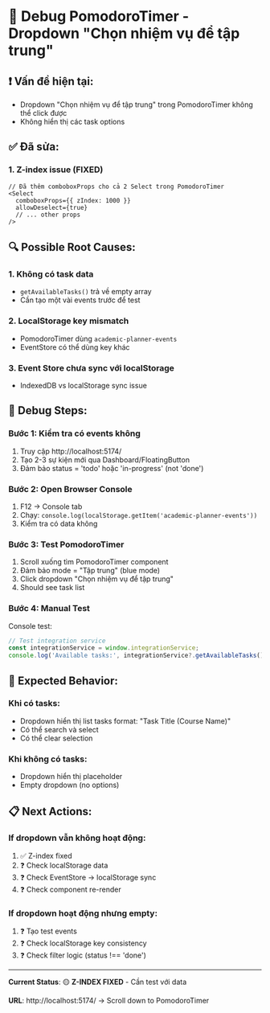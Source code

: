 # 🔧 Debug PomodoroTimer - Dropdown "Chọn nhiệm vụ để tập trung"

## ❗ **Vấn đề hiện tại:**
- Dropdown "Chọn nhiệm vụ để tập trung" trong PomodoroTimer không thể click được
- Không hiển thị các task options

## ✅ **Đã sửa:**
### **1. Z-index issue (FIXED)**
```tsx
// Đã thêm comboboxProps cho cả 2 Select trong PomodoroTimer
<Select
  comboboxProps={{ zIndex: 1000 }}
  allowDeselect={true}
  // ... other props
/>
```

## 🔍 **Possible Root Causes:**

### **1. Không có task data**
- `getAvailableTasks()` trả về empty array
- Cần tạo một vài events trước để test

### **2. LocalStorage key mismatch**
- PomodoroTimer dùng `academic-planner-events`
- EventStore có thể dùng key khác

### **3. Event Store chưa sync với localStorage**
- IndexedDB vs localStorage sync issue

## 🧪 **Debug Steps:**

### **Bước 1: Kiểm tra có events không**
1. Truy cập http://localhost:5174/
2. Tạo 2-3 sự kiện mới qua Dashboard/FloatingButton
3. Đảm bảo status = 'todo' hoặc 'in-progress' (not 'done')

### **Bước 2: Open Browser Console**
1. F12 → Console tab
2. Chạy: `console.log(localStorage.getItem('academic-planner-events'))`
3. Kiểm tra có data không

### **Bước 3: Test PomodoroTimer**
1. Scroll xuống tìm PomodoroTimer component
2. Đảm bảo mode = "Tập trung" (blue mode)
3. Click dropdown "Chọn nhiệm vụ để tập trung"
4. Should see task list

### **Bước 4: Manual Test**
Console test:
```javascript
// Test integration service
const integrationService = window.integrationService;
console.log('Available tasks:', integrationService?.getAvailableTasks());
```

## 🔧 **Expected Behavior:**

### **Khi có tasks:**
- Dropdown hiển thị list tasks format: "Task Title (Course Name)"
- Có thể search và select
- Có thể clear selection

### **Khi không có tasks:**  
- Dropdown hiển thị placeholder
- Empty dropdown (no options)

## 📋 **Next Actions:**

### **If dropdown vẫn không hoạt động:**
1. ✅ Z-index fixed
2. ❓ Check localStorage data
3. ❓ Check EventStore → localStorage sync
4. ❓ Check component re-render

### **If dropdown hoạt động nhưng empty:**
1. ❓ Tạo test events
2. ❓ Check localStorage key consistency  
3. ❓ Check filter logic (status !== 'done')

---

**Current Status**: 🟡 **Z-INDEX FIXED** - Cần test với data

**URL**: http://localhost:5174/ → Scroll down to PomodoroTimer
